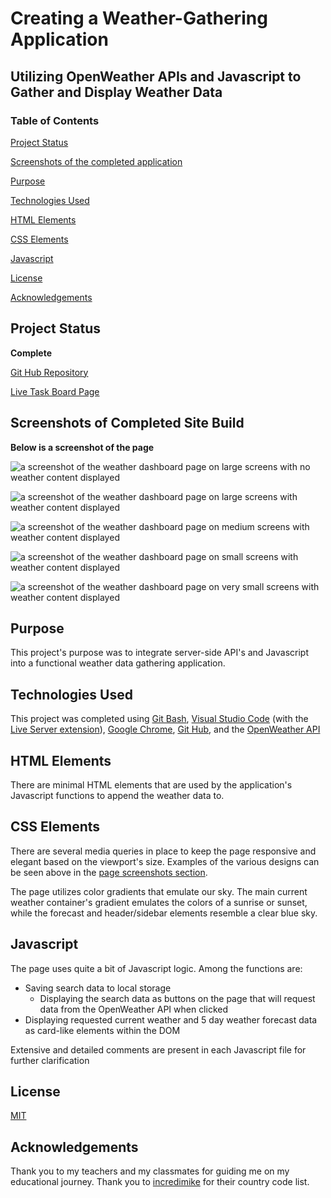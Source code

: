 # Creating a Weather-Gathering Application

## Utilizing OpenWeather APIs and Javascript to Gather and Display Weather Data

### Table of Contents

[Project Status](#project-status)

[Screenshots of the completed application](#screenshots-of-completed-site-build)

[Purpose](#purpose)

[Technologies Used](#technologies-used)

[HTML Elements](#html-elements)

[CSS Elements](#css-elements)

[Javascript](#javascript)

[License](#license)

[Acknowledgements](#acknowledgements)

## Project Status

**Complete**

[Git Hub Repository](https://github.com/aaguimond/module06-challenge-weather-dashboard)

[Live Task Board Page](https://aaguimond.github.io/module06-challenge-weather-dashboard/)

## Screenshots of Completed Site Build

**Below is a screenshot of the page**

![a screenshot of the weather dashboard page on large screens with no weather content displayed](./assets/screenshots/WeatherDashboardLargeScreenEmptyDisplay.png?raw=true)

![a screenshot of the weather dashboard page on large screens with weather content displayed](./assets/screenshots/WeatherDashboardLargeScreenDisplay.png.png?raw=true)

![a screenshot of the weather dashboard page on medium screens with weather content displayed](./assets/screenshots/WeatherDashboardMediumScreen.png?raw=true)

![a screenshot of the weather dashboard page on small screens with weather content displayed](./assets/screenshots/WeatherDashboardSmallScreen.png?raw=true)

![a screenshot of the weather dashboard page on very small screens with weather content displayed](./assets/screenshots/WeatherDashboardVeryThin.png?raw=true)

## Purpose

This project's purpose was to integrate server-side API's and Javascript into a functional weather data gathering application.

## Technologies Used

This project was completed using [Git Bash](https://git-scm.com/about), [Visual Studio Code](https://code.visualstudio.com/) (with the [Live Server extension](https://marketplace.visualstudio.com/items?itemName=ritwickdey.LiveServer)), [Google Chrome](https://www.google.com/chrome/), [Git Hub](https://github.com/), and the [OpenWeather API](https://openweathermap.org/)

## HTML Elements

There are minimal HTML elements that are used by the application's Javascript functions to append the weather data to.

## CSS Elements

There are several media queries in place to keep the page responsive and elegant based on the viewport's size. Examples of the various designs can be seen above in the [page screenshots section](#screenshots-of-completed-site-build).

The page utilizes color gradients that emulate our sky. The main current weather container's gradient emulates the colors of a sunrise or sunset, while the forecast and header/sidebar elements resemble a clear blue sky.

## Javascript

The page uses quite a bit of Javascript logic. Among the functions are:

* Saving search data to local storage
    * Displaying the search data as buttons on the page that will request data from the OpenWeather API when clicked
* Displaying requested current weather and 5 day weather forecast data as card-like elements within the DOM

Extensive and detailed comments are present in each Javascript file for further clarification

## License

[MIT](https://opensource.org/license/mit)

## Acknowledgements

Thank you to my teachers and my classmates for guiding me on my educational journey.
Thank you to [incredimike](https://gist.github.com/incredimike/1469814) for their country code list.